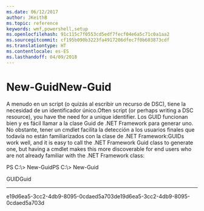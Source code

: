 ```yaml
---
ms.date: 06/12/2017
author: JKeithB
ms.topic: reference
keywords: wmf,powershell,setup
ms.openlocfilehash: 91c115c7f0553cd5edf7fecf04e6a5c71c0a1aa2
ms.sourcegitcommit: cf195b090b3223fa4917206dfec7f0b603873cdf
ms.translationtype: HT
ms.contentlocale: es-ES
ms.lasthandoff: 04/09/2018
---
```

# <a name="new-guid"></a><span data-ttu-id="84294-102">New-Guid</span><span class="sxs-lookup"><span data-stu-id="84294-102">New-Guid</span></span>
<span data-ttu-id="84294-103">A menudo en un script (o quizás al escribir un recurso de DSC), tiene la necesidad de un identificador único.</span><span class="sxs-lookup"><span data-stu-id="84294-103">Often script (or perhaps writing a DSC resource), you have the need for a unique identifier.</span></span> <span data-ttu-id="84294-104">Los GUID funcionan bien y es fácil llamar a la clase Guid de .NET Framework para generar uno. No obstante, tener un cmdlet facilita la detección a los usuarios finales que todavía no están familiarizados con la clase de .NET Framework:</span><span class="sxs-lookup"><span data-stu-id="84294-104">GUIDs work well, and it is easy to call the .NET Framework Guid class to generate one, but having a cmdlet makes this more discoverable for end users who are not already familiar with the .NET Framework class:</span></span>

<span data-ttu-id="84294-105">PS C:\\&gt; New-Guid</span><span class="sxs-lookup"><span data-stu-id="84294-105">PS C:\\&gt; New-Guid</span></span>

<span data-ttu-id="84294-106">GUID</span><span class="sxs-lookup"><span data-stu-id="84294-106">Guid</span></span>

----

<span data-ttu-id="84294-107">e19d6ea5-3cc2-4db9-8095-0cdaed5a703d</span><span class="sxs-lookup"><span data-stu-id="84294-107">e19d6ea5-3cc2-4db9-8095-0cdaed5a703d</span></span>